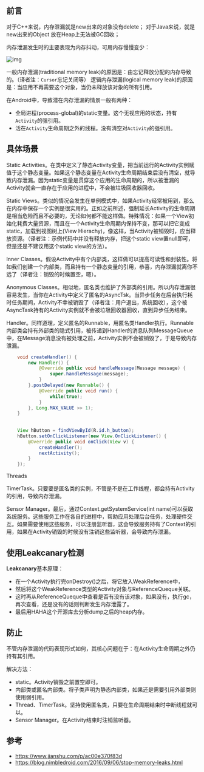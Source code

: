 ## 前言

对于C++来说，内存泄漏就是new出来的对象没有delete；
对于Java来说，就是new出来的Object 放在Heap上无法被GC回收；

内存泄漏发生时的主要表现为内存抖动，可用内存慢慢变少：

![img](https://pic3.zhimg.com/80/v2-4483280b8b2bab984b40251648f92222_720w.png)





一般内存泄漏(traditional memory leak)的原因是：由忘记释放分配的内存导致的。（译者注：`Cursor`忘记关闭等）
 逻辑内存泄漏(logical memory leak)的原因是：当应用不再需要这个对象，当仍未释放该对象的所有引用。

在Android中，导致潜在内存泄漏的情景一般有两种：

- 全局进程(process-global)的static变量。这个无视应用的状态，持有`Activity`的强引用。
- 活在`Activity`生命周期之外的线程。没有清空对`Activity`的强引用。



## 具体场景

Static Activities。在类中定义了静态Activity变量，把当前运行的Activity实例赋值于这个静态变量。如果这个静态变量在Activity生命周期结束后没有清空，就导致内存泄漏。因为static变量是贯穿这个应用的生命周期的，所以被泄漏的Activity就会一直存在于应用的进程中，不会被垃圾回收器回收。

Static Views。类似的情况会发生在单例模式中，如果Activity经常被用到，那么在内存中保存一个实例是很实用的。正如之前所述，强制延长Activity的生命周期是相当危险而且不必要的，无论如何都不能这样做。特殊情况：如果一个View初始化耗费大量资源，而且在一个Activity生命周期内保持不变，那可以把它变成static，加载到视图树上(View Hierachy)，像这样，当Activity被销毁时，应当释放资源。（译者注：示例代码中并没有释放内存，把这个static view置null即可，但是还是不建议用这个static view的方法）。

Inner Classes。假设Activity中有个内部类，这样做可以提高可读性和封装性。将如我们创建一个内部类，而且持有一个静态变量的引用，恭喜，内存泄漏就离你不远了（译者注：销毁的时候置空，嗯）。

Anonymous Classes。相似地，匿名类也维护了外部类的引用。所以内存泄漏很容易发生，当你在Activity中定义了匿名的AsyncTsk。当异步任务在后台执行耗时任务期间，Activity不幸被销毁了（译者注：用户退出，系统回收），这个被AsyncTask持有的Activity实例就不会被垃圾回收器回收，直到异步任务结束。

Handler。同样道理，定义匿名的Runnable，用匿名类Handler执行。Runnable内部类会持有外部类的隐式引用，被传递到Handler的消息队列MessageQueue中，在Message消息没有被处理之前，Activity实例不会被销毁了，于是导致内存泄漏。

```java
    void createHandler() {
        new Handler() {
            @Override public void handleMessage(Message message) {
                super.handleMessage(message);
            }
        }.postDelayed(new Runnable() {
            @Override public void run() {
                while(true);
            }
        }, Long.MAX_VALUE >> 1);
    }
    
    
    View hButton = findViewById(R.id.h_button);
    hButton.setOnClickListener(new View.OnClickListener() {
        @Override public void onClick(View v) {
            createHandler();
            nextActivity();
        }
    });
```


Threads

TimerTask。只要要是匿名类的实例，不管是不是在工作线程，都会持有Activity的引用，导致内存泄漏。

Sensor Manager。最后，通过Context.getSystemService(int name)可以获取系统服务。这些服务工作在各自的进程中，帮助应用处理后台任务，处理硬件交互。如果需要使用这些服务，可以注册监听器，这会导致服务持有了Context的引用，如果在Activity销毁的时候没有注销这些监听器，会导致内存泄漏。



## 使用Leakcanary检测

**Leakcanary**基本原理：

- 在一个Activity执行完onDestroy()之后，将它放入WeakReference中，
- 然后将这个WeakReference类型的Activity对象与ReferenceQueque关联。
- 这时再从ReferenceQueque中查看是否有没有该对象，如果没有，执行gc，再次查看，还是没有的话则判断发生内存泄露了。
- 最后用HAHA这个开源库去分析dump之后的heap内存。





## 防止

不管内存泄漏的代码表现形式如何，其核心问题在于：在Activity生命周期之外仍持有其引用。

解决方法：

- static。Activity销毁之前置空即可。
- 内部类或匿名内部类。将子类声明为静态内部类，如果还是需要引用外部类则使用弱引用。
- Thread、TimerTask。坚持使用匿名类，只要在生命周期结束时中断线程就可以。
- Sensor Manager。在Activity结束时注销监听器。





## 参考

- https://www.jianshu.com/p/ac00e370f83d
- https://blog.nimbledroid.com/2016/09/06/stop-memory-leaks.html